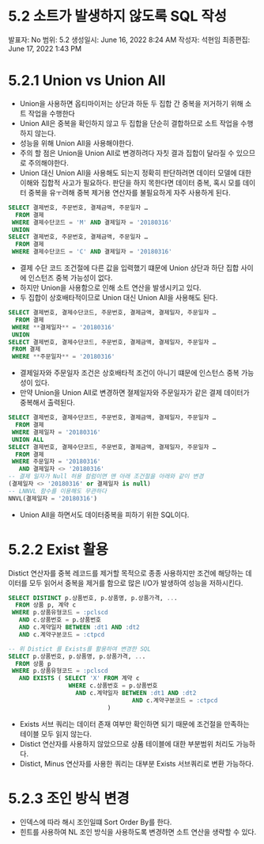 # 5.2 소트가 발생하지 않도록 SQL 작성

발표자: No
범위: 5.2
생성일시: June 16, 2022 8:24 AM
작성자: 석현임
최종편집: June 17, 2022 1:43 PM

# 5.2.1 Union vs Union All

- Union을 사용하면 옵티마이저는 상단과 하둔 두 집합 간 중복을 저거하기 위해 소트 작업을 수행한다
- Union All은 중복을 확인하지 않고 두 집합을 단순히 결합하므로 소트 작업을 수행하지 않는다.
- 성능을 위해 Union All을 사용해야한다.
- 주의 할 점은 Union을 Union All로 변경하려다 자칫 결과 집합이 달라질 수 있으므로 주의해야한다.
- Union 대신 Union All을 사용해도 되는지 정확히 판단하려면 데이터 모델에 대한 이해와 집합적 사고가 필요하다. 판단을 하지 목한다면 데이터 중복, 혹시 모를 데이터 중복을 유ㅜ려해 중복 제거용 연산자를 불필요하게 자주 사용하게 된다.

```sql
SELECT 결제번호, 주문번호, 결제금액, 주문일자 …
  FROM 결제
 WHERE 결제수단코드 = 'M' AND 결제일자 = '20180316'
 UNION
SELECT 결제번호, 주문번호, 결제금액, 주문일자 …
  FROM 결제
 WHERE 결제수단코드 = 'C' AND 결제일자 = '20180316'
```

- 결제 수단 코드 조건절에 다른 값을 입력했기 떄문에 Union 상단과 하단 집합 사이에 인스턴즈 중복 가능성이 없다.
- 하지만 Union을 사용함으로 인해 소트 연산을 발생시키고 있다.
- 두 집합이 상호배타적이므로 Union 대신 Union All을 사용해도 된다.

```sql
SELECT 결제번호, 결제수단코드, 주문번호, 결제금액, 결제일자, 주문일자 …
  FROM 결제
 WHERE **결제일자** = '20180316'
 UNION
SELECT 결제번호, 결제수단코드, 주문번호, 결제금액, 결제일자, 주문일자 …
 FROM 결제
 WHERE **주문일자** = '20180316'
```

- 결제일자와 주문일자 조건은 상호배타적 조건이 아니기 떄문에 인스턴스 중복 가능성이 있다.
- 만약 Union을 Union All로 변경하면 졀제일자와 주문일자가 같은 결제 데이터가 중복해서 출력된다.

```sql
SELECT 결제번호, 결제수단코드, 주문번호, 결제금액, 결제일자, 주문일자 …
  FROM 결제
 WHERE 결제일자 = '20180316'
 UNION ALL
SELECT 결제번호, 결제수단코드, 주문번호, 결제금액, 결제일자, 주문일자 …
  FROM 결제
 WHERE 주문일자 = '20180316'
   AND 결제일자 <> '20180316'
-- 결제 일자가 Null 허용 컬럼이면 맨 아래 조건절을 아래와 같이 변경
(결제일자 <> '20180316' or 결제일자 is null)
-- LNNVL 함수를 이용해도 무관하다
NNVL(결제일자 = '20180316')
```

- Union All을 하면서도 데이터중복을 피하기 위한 SQL이다.

# 5.2.2 Exist 활용

Distict 연산자를 중복 레코드를 제거할 목적으로 종종 사용하지만 조건에 해당하는 데이터를 모두 읽어서 중복을 제거를 함으로 많은 I/O가 발생하여 성능을 저하시킨다.

```sql
SELECT DISTINCT p.상품번호, p.상품명, p.상품가격, ...
  FROM 상품 p, 계약 c
 WHERE p.상품유형코드 = :pclscd
   AND c.상품번호 = p.상품번호
   AND c.계약일자 BETWEEN :dt1 AND :dt2
   AND c.계약구분코드 = :ctpcd

-- 위 Distict 를 Exists를 활용하여 변경한 SQL
SELECT p.상품번호, p.상품명, p.상품가격, ...
  FROM 상품 p
 WHERE p.상품유형코드 = :pclscd
   AND EXISTS ( SELECT 'X' FROM 계약 c
                 WHERE c.상품번호 = p.상품번호
                   AND c.계약일자 BETWEEN :dt1 AND :dt2
								   AND c.계약구분코드 = :ctpcd
							)
```

- Exists 서브 쿼리는 데이터 존재 여부만 확인하면 되기 때문에 조건절을 만족하는 테이블 모두 읽지 않는다.
- Distict 연산자를 사용하지 않았으므로 상품 테이블에 대한 부분범위 처리도 가능하다.
- Distict, Minus 연산자를 사용한 쿼리는 대부분 Exists 서브쿼리로 변환 가능하다.

# 5.2.3 조인 방식 변경

- 인덱스에 따라 해시 조인일떄 Sort Order By를 한다.
- 힌트를 사용하여 NL 조인 방식을 사용하도록 변경하면 소트 연산을 생략할 수 있다.